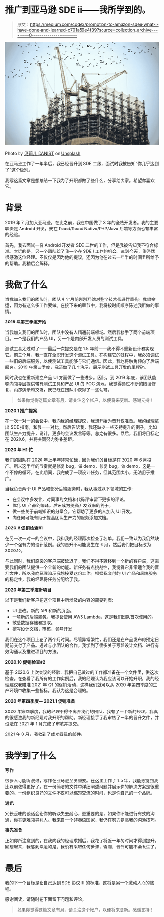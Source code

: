 # 推广到亚马逊 SDE ii——我所学到的。

> 原文：<https://medium.com/codex/promotion-to-amazon-sdeii-what-i-have-done-and-learned-c701a59e4f39?source=collection_archive---------0----------------------->

![](img/2e0f3ed9eed135782baecbbaf2640fd1.png)

Photo by [贝莉儿 DANIST](https://unsplash.com/@danist07?utm_source=unsplash&utm_medium=referral&utm_content=creditCopyText) on [Unsplash](https://unsplash.com/s/photos/build?utm_source=unsplash&utm_medium=referral&utm_content=creditCopyText)

在亚马逊工作了一年半后，我已经晋升到 SDE 二级，面试时我被告知“你几乎达到了”这个级别。

我写这篇文章是想总结一下我为了升职都做了些什么，分享给大家。希望你喜欢它。

# 背景

2019 年 7 月加入亚马逊。在此之前，我在中国做了 3 年的全栈开发者。我的主要职责是 Android 开发，我在 React/React Native/PHP/Java 后端等方面也有丰富的经验。

首先，我去面试一份 Android 开发者 SDE 二世的工作，但是我被告知我不符合标准。幸运的是，另一个团队给了我一个在 SDE I 工作的机会。直到今天，我仍然很感激这位经理。不仅仅是因为他的提议，还因为他在过去一年半的时间里所给予的帮助。我稍后会解释。

# 我做了什么

当我加入我们的团队时，团队 4 个月前刚刚开始对整个技术栈进行重构。我很幸运，因为有这么多工作要做。在接下来的章节中，我将按时间顺序陈述我所做的事情。

**2019 年第三季度开始**

当我加入我们的团队时，团队中没有人精通前端领域。然后我接手了两个前端项目。一个是我们的产品 UI，另一个是内部开发人员的测试工具。

测试工具太过时了——最后一次提交是在 1.5 年前——我不得不重新设计和实现它。前三个月，我一直在全职开发这个测试工具。在构建它的过程中，我必须调试一些旧的后端服务，以使测试工具能够与它们通信。因此，我也将触角伸向了后端服务。2019 年第三季度，我还做了几个演示，展示测试工具开发的里程碑。

同时我也在重新建立产品 UI 方面做了一些进步。因此，到 2019 年底，该团队能够向领导层提供带有测试工具和产品 UI 的 POC 演示。我觉得通过不断的错误修复、内部演示和交流，我已经在团队中获得了一些认可。

> 如果你觉得这篇文章有用，请关注这个帐户，以便将来更新。感谢支持！

**2020.1 推广提案**

在一次一对一的会议中，我向我的经理提议，我想开始为晋升做准备。我的经理拿出 SDE 指南，和我一一对比，然后告诉我，我还缺少一些支持提升的例子，比如团队生产力提升，设计，更多的会议发言等等。总之有很多。然后，我们将目标定在 2020.6，并将共同努力弥补差距。

**2020 年 H1 忙**

我们的团队在 2020 年上半年非常忙碌，因为我们的目标是在 2020 年 6 月投产。所以这半年的节奏就是修复 bug，做 demo，修复 bug，做 demo，这是一个不停的循环。在此期间，我完成了一项设计任务，但其范围太小，无法用于推广。

当我负责两个 UI 产品和部分后端服务时，我从事过以下领域的工作:

*   在会议中多发言，对同事的文档和代码评审留下更多的评论。
*   优化 UI 产品的编译。后来成为提高开发效率的例子。
*   做一些关于前端知识的分享会。它帮助了更多的人加入 UI 开发。
*   向任何可能有助于提高团队生产力的服务添加文档。

**2020.6 促销检查#1**

在另一次一对一的会议中，我和我的经理再次检查了名单。我们一致认为我仍然缺少一个强有力的设计范例。我的晋升不可能发生在 6 月，然后我们把目标改为 2020.10。

与此同时，我们原来的客户端被延迟了，我们不得不转移到一个新的客户端，这需要我们的团队提供一个全新的功能。新任务有点挑战性，我觉得它非常适合我的晋升文件，所以我向经理暗示我想接受这份工作。根据我交付的 UI 产品和后端服务的稳定性，我的经理将任务分配给了我。

**2020 年第三季度新项目**

以下是我们新客户在这个项目中所涉及的内容的简要列表:

*   UI 更改。新的 API 和新的页面。
*   一项新的后端服务。我提议使用 AWS Lambda，这是我们团队首次使用的。
*   敏感数据存储和提取。
*   撰写设计文档，审核，领导开发

我们在这个项目上花了两个月时间。尽管异常繁忙，我们还是在产品发布的预定日期前交付了产品。通过与小团队的合作，我学到了很多关于写好设计文档、进行有效沟通以及推进项目的方法。

**2020.10 促销检查#2**

基于 2020.6 上次会议的经验，我把自己做过的工作都准备在一个文件里，供这次检查。在查看了我所有的工作实例后，我的经理认为我应该可以开始升职。我的经理建议我瞄准 2021 年 Q1 的促销活动，这样我们就可以从 2020 年第四季度的生产环境中收集一些指标。我认为这是合理的。

**2020 年第四季度— 2021.1 促销准备**

2020 年第四季度，我的经理不得不离开我们的团队，我有了一个新的经理。我真的很感激我的新经理对我升职的帮助。新经理接手了我审核了一半的晋升文件，并设法在 2021 年 1 月完成了审核并提交。

2021 年 3 月，我收到了成功晋级的邮件。

# 我学到了什么

**写作**

很多人可能听说过，写作在亚马逊至关重要。在这里工作了 1.5 年，我能感觉到我比以前做得更好了。在一份简洁的文件中详细阐述问题并展示你的解决方案是很重要的。一份组织良好的文件不仅可以缩短交流的时间，也是你自己的一个品牌。

**通讯**

冗长乏味的谈话会让你的听众失去耐心，更重要的是，如果你不能进行有效的沟通，你将更难领导别人。我来自一个非英语国家，我仍在努力提高我的沟通技巧。

**事先准备**

正如你所注意到的，在我向我的经理求婚后，我花了将近一年的时间才得到提升。回想起来，我感到幸运的是，我没有采取任何步骤，否则，晋升可能不会发生了。

# 最后

我的下一个目标是让自己达到 SDE 协议 III 的标准，这将是另一个激动人心的旅程。

感谢阅读，请随时在下面留下问题和评论。

> 如果你觉得这篇文章有用，请关注这个帐户，以便将来更新。感谢支持！